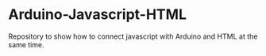 # Arduino-Javascript-HTML
Repository to show how to connect javascript with Arduino and HTML at the same time.
